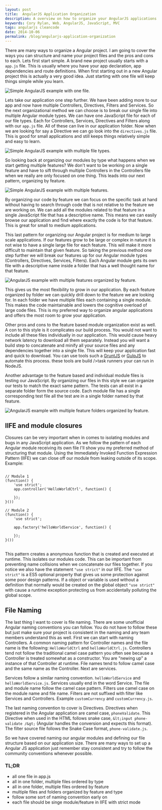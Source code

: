 ```yaml
---
layout: post
title:  AngularJS Application Organization
description: A overview on how to organize your AngularJS applications.
keywords: Cory Rylan, Web, AngularJS, JavaScript, MVC
tags: angularjs cleancode
date: 2014-10-06
permalink: /blog/angularjs-application-organization
---
```


There are many ways to organize a Angular project. I am going to cover the ways you can structure and name your project files
and the pros and cons to each. Lets first start simple. A brand new project usually starts with a `app.js` file.
This is usually where you have your app declaration, app dependencies and route definitions. When first starting out in a new Angular project this is
actually a very good idea. Just starting with one file will keep things simple while you learn.

<img src="/assets/images/posts/2014-10-06-angularjs-application-organization/pic1.jpg" alt="Simple AngularJS example with one file." bp-layout="5--max full-width float-center" />

Lets take our application one step further. We have been adding more to our app and now have multiple Controllers,
Directives, Filters and Services. So the next organizational method we can choose is to break our single file into
multiple Angular module types. We can have one JavaScript file for each of our file types. Each for Controllers,
Services, Directives and Filters along with our `app.js` file. All of these can live in our application
folder. Now when we are looking for say a Directive we can go look into the `directives.js` file. This
is good for small applications and still keeps things relatively simple and easy to learn.

<img src="/assets/images/posts/2014-10-06-angularjs-application-organization/pic2.jpg" alt="Simple AngularJS example with multiple file types." bp-layout="5--max full-width float-center" />

So looking back at organizing our modules by type what happens when we start getting multiple features? We don't want
to be working on a single feature and have to sift through multiple Controllers in the Controllers file when we really
are only focused on one thing. This leads into our next pattern, organizing by feature.

<img src="/assets/images/posts/2014-10-06-angularjs-application-organization/pic3.jpg" alt="Simple AngularJS example with multiple features." bp-layout="5--max full-width float-center" />

By organizing our code by feature
we can focus on the specific task at hand without having to search through code that is not relative to the feature we are
working on. We can add all the modules related to that feature in a single JavaScript file that has a descriptive name.
This means we can easily browse our application and find where exactly the code is for that feature. This is great for
small to medium applications.

This last pattern for organizing our Angular project is for medium to large scale applications. If our features grow to
be large or complex in nature it is not wise to have a single large file for each feature. This will make it more difficult
to maintain that given feature. So taking the previous method one step further we will break our features up for our Angular
module types (Controllers, Directives, Services, Filters). Each Angular module gets its own file with a descriptive name inside
a folder that has a well thought name for that feature.

<img src="/assets/images/posts/2014-10-06-angularjs-application-organization/pic4.jpg" alt="AngularJS example with multiple features organized by feature." bp-layout="5--max full-width float-center" />

This gives us the most flexibility to grow in our application. By each
feature organized by folder we can quickly drill down to the feature we are looking for. In each folder we have multiple files
each containing a single module. This makes the code maintainable and lowers the cognitive overload of large code files. This
is my preferred way to organize angular applications and offers the most room to grow your application.

Other pros and cons to the feature based module organization exist as well. A con to this style is it complicates our
build process. You would not want to include all these files individually in our application. This would cause heavy network
latency to download all them separately. Instead you will want a build step to concatenate and minify all your source files
and any dependencies together into a single file. This will keep your application fast and quick to download. You can use tools
such a <a href="http://gruntjs.com/" target="_blank">GruntJS</a> or <a href="http://gulpjs.com/" target="_blank">GulpJS</a> to automate this process. these tools are build />task runners your can run in NodeJS.

Another advantage to the feature based and individual module files is testing our JavaScript. By organizing our files in this
style we can organize our tests to match the exact same pattern. The tests can all exist in a separate folder
form the source code. Each module file has a single corresponding test file all the test are in a single folder named by that feature.

<img src="/assets/images/posts/2014-10-06-angularjs-application-organization/pic5.jpg" alt="AngularJS example with multiple feature folders organized by feature." bp-layout="5--max full-width float-center" />

## IIFE and module closures
Closures can be very important when in comes to isolating modules and
bugs in any JavaScript application. As we follow the pattern of each Angular module receiving its own file I'll show you my preferred
method of structuring that module. Using the Immediately Invoked Function Expression Pattern (IIFE) we can close off our module from
leaking outside of its scope. Example:

<pre class="language-javascript">
<code>
// Module 1
(function() {
    'use strict';
    app.controller('HelloWorldCtrl', function() {
        
    });
}())
 
// Module 2
(function() {
    'use strict';
    
    app.factory('helloWorldService', function() {
        
    });
}())
</code>
</pre>

This pattern creates a anonymous function that is created and executed at runtime. This isolates our modules code. This can be important
from preventing name collisions when we concatenate our files together. If you notice we also have the statement `"use strict"`
in our IIFE. The `"use strict"` is a ES5 optional property that gives us some protection against some poor design patterns.
If a object or variable is used without a definition that normally would be created on the global object `"use strict"` with
cause a runtime exception protecting us from accidentally polluting the global scope.

## File Naming

The last thing I want to cover is file naming. There are some unofficial Angular naming conventions you can follow. You do not have to
follow these but just make sure your project is consistent in the naming and any team members understand this as well. First we can start
with naming Controllers. A common naming pattern for Controller names and the file name is the following:
`HelloWorldCtrl` and `helloWorldCtrl.js`. Controllers tend not follow the traditional camel case pattern you often
see because a Controller is treated somewhat as a constructor. You are "newing up" a instance of that Controller at runtime. File names
tend to follow camel case and the same name as the Controller. Next are services.

Services follow a similar naming convention. `helloWorldService` and `helloWorldService.js`. Services usually end in
the word Service. The file and module name follow the camel case pattern. Filters use camel case on the module name and file name. Filters
are not suffixed with filter like Services and Controllers. Example
`customCurrency` and `customCurrency.js`.

The last naming convention to cover is Directives. Directives when registered in the Angular application are camel case,
`phoneValidate`. This Directive when used in the HTML follows snake case, `&lt;input phone-validate /&gt;`
(Angular handles the conversion and expects this format). The filter source file follows the Snake Case format,
`phone-validate.js`.

So we have covered naming our angular modules and defining our file structure based on our application size. There are many ways
to set up a Angular JS application just remember stay consistent and try to follow the community conventions whenever possible.

### TL;DR

- all one file in app.js
- all in one folder, multiple files ordered by type
- all in one folder, multiple files ordered by feature
- multiple files and folders organized by feature and type
- follow some sort of naming convention early on
- each file should be singe module/feature in IIFE with strict mode